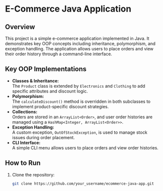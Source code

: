 # E-Commerce Java Application

## Overview
This project is a simple e-commerce application implemented in Java. It demonstrates key OOP concepts including inheritance, polymorphism, and exception handling. The application allows users to place orders and view their order history through a command-line interface.

## Key OOP Implementations
- **Classes & Inheritance:**  
  The `Product` class is extended by `Electronics` and `Clothing` to add specific attributes and discount logic.
- **Polymorphism:**  
  The `calculateDiscount()` method is overridden in both subclasses to implement product-specific discount strategies.
- **Collections:**  
  Orders are stored in an `ArrayList<Order>`, and user order histories are managed using a `HashMap<Integer, ArrayList<Order>>`.
- **Exception Handling:**  
  A custom exception, `OutOfStockException`, is used to manage stock issues during order placement.
- **CLI Interface:**  
  A simple CLI menu allows users to place orders and view order histories.

## How to Run
1. Clone the repository:
   ```bash
   git clone https://github.com/your_username/ecommerce-java-app.git
